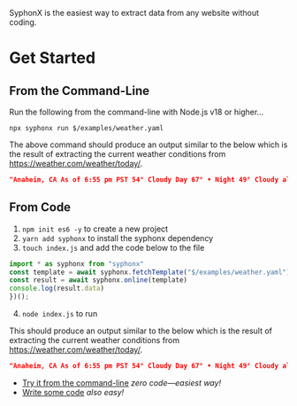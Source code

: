 SyphonX is the easiest way to extract data from any website without coding.

# Get Started

## From the Command-Line

Run the following from the command-line with Node.js v18 or higher...
```
npx syphonx run $/examples/weather.yaml
```

The above command should produce an output similar to the below which is the result of extracting the current weather conditions from https://weather.com/weather/today/.
```json
"Anaheim, CA As of 6:55 pm PST 54° Cloudy Day 67° • Night 49° Cloudy alertLevel2 Gale Warning +6 More"
```

## From Code

1. `npm init es6 -y` to create a new project
2. `yarn add syphonx` to install the syphonx dependency
3. `touch index.js` and add the code below to the file
```js
import * as syphonx from "syphonx"
const template = await syphonx.fetchTemplate("$/examples/weather.yaml")
const result = await syphonx.online(template)
console.log(result.data)
})();
```
4. `node index.js` to run

This should produce an output similar to the below which is the result of extracting the current weather conditions from https://weather.com/weather/today/.

```json
"Anaheim, CA As of 6:55 pm PST 54° Cloudy Day 67° • Night 49° Cloudy alertLevel2 Gale Warning +6 More"
```

* [Try it from the command-line](documentation/get-started-cli.md) *zero code—easiest way!*
* [Write some code](documentation/get-started-code.md) *also easy!*
